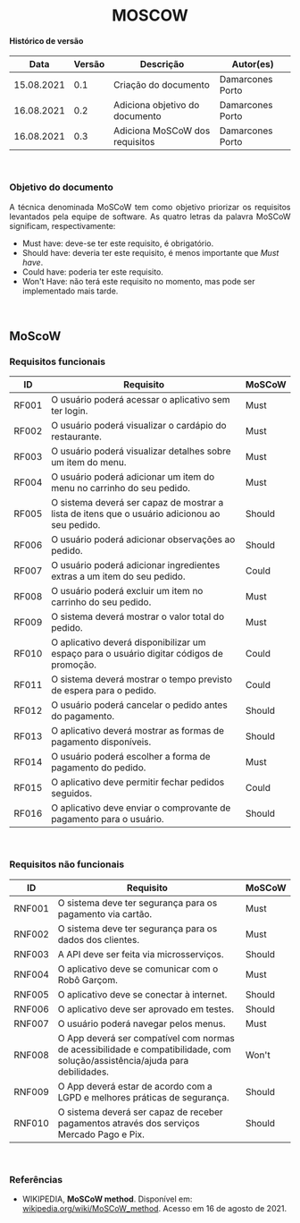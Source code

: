 # <center> MOSCOW

#### Histórico de versão<br>

|    Data    |Versão| Descrição | Autor(es)|
| ---------- | ---- | --------- | -------- |
| 15.08.2021 |  0.1 | Criação do documento | Damarcones Porto |
| 16.08.2021 |  0.2 | Adiciona objetivo do documento| Damarcones Porto |
| 16.08.2021 |  0.3 | Adiciona MoSCoW dos requisitos| Damarcones Porto |
<br>

### Objetivo do documento

<div align="justify">
A técnica denominada MoSCoW tem como objetivo priorizar os requisitos levantados pela equipe de software. As quatro letras da palavra MoSCoW significam, respectivamente:<br></div>

- Must have: deve-se ter este requisito, é obrigatório.
- Should have: deveria ter este requisito, é menos importante que <i>Must have</i>.
- Could have: poderia ter este requisito.
- Won't Have: não terá este requisito no momento, mas pode ser implementado mais tarde.
<br>


## MoScoW

### Requisitos funcionais

|  ID |Requisito|MoSCoW|
|-----|---------|------|
|RF001|O usuário poderá acessar o aplicativo sem ter login.|Must|
|RF002|O usuário poderá visualizar o cardápio do restaurante.|Must|
|RF003|O usuário poderá visualizar detalhes sobre um item do menu.|Must|
|RF004|O usuário poderá adicionar um item do menu no carrinho do seu pedido.|Must|
|RF005|O sistema deverá ser capaz de mostrar a lista de itens que o usuário adicionou ao seu pedido.|Should|
|RF006|O usuário poderá adicionar observações ao pedido.|Should|
|RF007|O usuário poderá adicionar ingredientes extras a um item do seu pedido.|Could|
|RF008|O usuário poderá excluir um item no carrinho do seu pedido.|Must|
|RF009|O sistema deverá mostrar o valor total do pedido.|Must|
|RF010|O aplicativo deverá disponibilizar um espaço para o usuário digitar códigos de promoção.|Could|
|RF011|O sistema deverá mostrar o tempo previsto de espera para o pedido.|Could|
|RF012|O usuário poderá cancelar o pedido antes do pagamento.|Should|
|RF013|O aplicativo deverá mostrar as formas de pagamento disponíveis.|Should|
|RF014|O usuário poderá escolher a forma de pagamento do pedido.|Must|
|RF015|O aplicativo deve permitir fechar pedidos seguidos.|Could|
|RF016|O aplicativo deve enviar o comprovante de pagamento para o usuário.|Should|

<br>

### Requisitos não funcionais

|  ID |Requisito|MoSCoW|
|-----|---------|------|
|RNF001|O sistema deve ter segurança para os pagamento via cartão.|Must|
|RNF002|O sistema deve ter segurança para os dados dos clientes.|Must|
|RNF003|A API deve ser feita via microsserviços.|Should|
|RNF004|O aplicativo deve se comunicar com o Robô Garçom.|Must|
|RNF005|O aplicativo deve se conectar à internet.|Should|
|RNF006|O aplicativo deve ser aprovado em testes.|Should|
|RNF007|O usuário poderá navegar pelos menus.|Must|
|RNF008|O App deverá ser compatível com normas de acessibilidade e compatibilidade, com solução/assistência/ajuda para debilidades.|Won't|
|RNF009|O App deverá estar de acordo com a LGPD e melhores práticas de segurança.|Should|
|RNF010|O sistema deverá ser capaz de receber pagamentos através dos serviços Mercado Pago e Pix.|Should|
<br>

### Referências

- WIKIPEDIA, <b>MoSCoW method</b>. Disponível em: <a href="https://pt.wikipedia.org/wiki/MoSCoW_method">wikipedia.org/wiki/MoSCoW_method</a>. Acesso em 16 de agosto de 2021.
